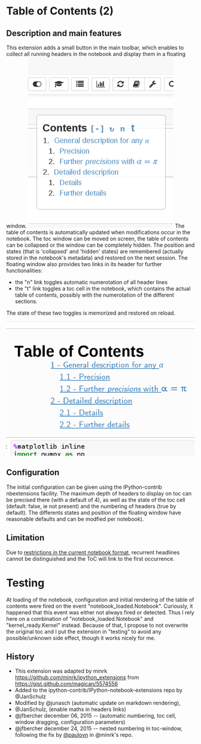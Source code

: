 # Table of Contents (2)

## Description and main features

This extension adds a small button in the main toolbar, which enables to collect all running headers in the notebook and display them in a floating window. 
![](icon.png)
The table of contents is automatically updated when modifications occur in the notebook. The toc window can be moved on screen, the table of contents can be collapsed or the window can be completely hidden. The position and states (that is 'collapsed' and 'hidden' states) are remembered (actually stored in the notebook's metadata) and restored on the next session. The floating window also provides two links in its header for further functionalities:

- the "n" link toggles automatic numerotation of all header lines
- the "t" link toggles a toc cell in the notebook, which contains the actual table of contents, possibly with the numerotation of the different sections. 

The state of these two toggles is memorized and restored on reload.   

![](image.png) 

## Configuration
The initial configuration can be given using the IPython-contrib nbextensions facility. The maximum depth of headers to display on toc can be precised there (with a default of 4), as well as the state of the toc cell (default: false, ie not present) and the numbering of headers (true by default). The differents states and position of the floating window have reasonable defaults and can be modfied per notebook). 

## Limitation
Due to [restrictions in the current notebook format](https://github.com/jupyter/notebook/issues/77), 
recurrent headlines cannot be distinguished and the ToC will link to the 
first occurrence. 

# Testing 
At loading of the notebook, configuration and initial rendering of the table of contents were fired on the event "notebook_loaded.Notebook". Curiously, it happened that this event was either not always fired or detected. Thus I rely here on a combination of  "notebook_loaded.Notebook" and "kernel_ready.Kernel" instead. Because of that, I propose to not overwrite the original toc and I put the extension in "testing" to avoid any possible/unknown side effect, though it works nicely for me. 

## History

- This extension was adapted by minrk https://github.com/minrk/ipython_extensions
from https://gist.github.com/magican/5574556
- Added to the ipython-contrib/IPython-notebook-extensions repo by @JanSchulz
- Modified by @junasch (automatic update on markdown rendering), 
- @JanSchulz, (enable maths in headers links)
- @jfbercher december 06, 2015 -- (automatic numbering, toc cell, window dragging, configuration parameters)
- @jfbercher december 24, 2015 -- nested numbering in toc-window, following the fix by [@paulovn](https://github.com/minrk/ipython_extensions/pull/53) in @minrk's repo.

